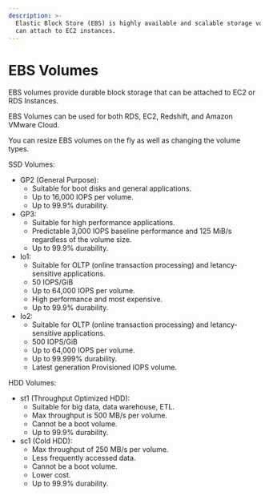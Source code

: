 ```yaml
---
description: >-
  Elastic Block Store (EBS) is highly available and scalable storage volumes you
  can attach to EC2 instances.
---
```


# EBS Volumes

EBS volumes provide durable block storage that can be attached to EC2 or RDS Instances.

EBS Volumes can be used for both RDS, EC2, Redshift, and Amazon VMware Cloud.

You can resize EBS volumes on the fly as well as changing the volume types.&#x20;

SSD Volumes:

* GP2 (General Purpose):
  * Suitable for boot disks and general applications.
  * Up to 16,000 IOPS per volume.
  * Up to 99.9% durability.
* GP3:
  * Suitable for high performance applications.
  * Predictable 3,000 IOPS baseline performance and 125 MiB/s regardless of the volume size.
  * Up to 99.9% durability.
* Io1:
  * Suitable for OLTP (online transaction processing) and letancy-sensitive applications.
  * 50 IOPS/GiB
  * Up to 64,000 IOPS per volume.
  * High performance and most expensive.
  * Up to 99.9% durability.
* Io2:
  * Suitable for OLTP (online transaction processing) and letancy-sensitive applications.
  * 500 IOPS/GiB
  * Up to 64,000 IOPS per volume.
  * Up to 99.999% durability.
  * Latest generation Provisioned IOPS volume.

HDD Volumes:&#x20;

* st1 (Throughput Optimized HDD):
  * Suitable for big data, data warehouse, ETL.
  * Max throughput is 500 MB/s per volume.
  * Cannot be  a boot volume.
  * Up to 99.9% durability.
* sc1 (Cold HDD):
  * Max throughput of 250 MB/s per volume.
  * Less frequently accessed data.
  * Cannot be a boot volume.
  * Lower cost.
  * Up to 99.9% durability.
